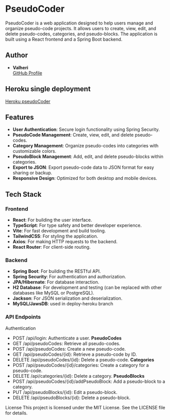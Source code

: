 # PseudoCoder

PseudoCoder is a web application designed to help users manage and organize pseudo-code projects. It allows users to create, view, edit, and delete pseudo-codes, categories, and pseudo-blocks. The application is built using a React frontend and a Spring Boot backend.

## Author

- **Valheri**  
  [GitHub Profile](https://github.com/Valheri)  

## Heroku single deployment
  [Heroku pseudoCoder](https://pseudocoder-8c8740fd3925.herokuapp.com/)

## Features

- **User Authentication**: Secure login functionality using Spring Security.
- **PseudoCode Management**: Create, view, edit, and delete pseudo-codes.
- **Category Management**: Organize pseudo-codes into categories with customizable colors.
- **PseudoBlock Management**: Add, edit, and delete pseudo-blocks within categories.
- **Export to JSON**: Export pseudo-code data to JSON format for easy sharing or backup.
- **Responsive Design**: Optimized for both desktop and mobile devices.

## Tech Stack

### Frontend
- **React**: For building the user interface.
- **TypeScript**: For type safety and better developer experience.
- **Vite**: For fast development and build tooling.
- **TailwindCSS**: For styling the application.
- **Axios**: For making HTTP requests to the backend.
- **React Router**: For client-side routing.

### Backend
- **Spring Boot**: For building the RESTful API.
- **Spring Security**: For authentication and authorization.
- **JPA/Hibernate**: For database interaction.
- **H2 Database**: For development and testing (can be replaced with other databases like MySQL or PostgreSQL).
- **Jackson**: For JSON serialization and deserialization.
- **MySQL/JawsDB**: used in deploy-heroku branch




### API Endpoints
Authentication
- POST /api/login: Authenticate a user. 
**PseudoCodes**
- GET /api/pseudoCodes: Retrieve all pseudo-codes.
- POST /api/pseudoCodes: Create a new pseudo-code.
- GET /api/pseudoCodes/{id}: Retrieve a pseudo-code by ID.
- DELETE /api/pseudoCodes/{id}: Delete a pseudo-code. 
**Categories**
- POST /api/pseudoCodes/{id}/categories: Create a category for a pseudo-code.
- DELETE /api/categories/{id}: Delete a category.
**PseudoBlocks**
- POST /api/pseudoCodes/{id}/addPseudoBlock: Add a pseudo-block to a category.
- PUT /api/pseudoBlocks/{id}: Edit a pseudo-block.
- DELETE /api/pseudoBlocks/{id}: Delete a pseudo-block.


License
This project is licensed under the MIT License. See the LICENSE file for details.
